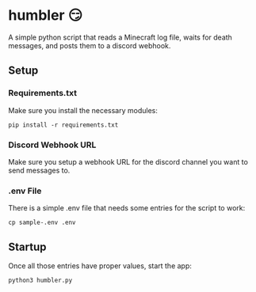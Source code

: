 # humbler :smirk:
A simple python script that reads a Minecraft log file, waits for death messages, and posts them to a discord webhook.

## Setup

### Requirements.txt
Make sure you install the necessary modules:
```
pip install -r requirements.txt
```

### Discord Webhook URL
Make sure you setup a webhook URL for the discord channel you want to send messages to. 

### .env File
There is a simple .env file that needs some entries for the script to work:
```
cp sample-.env .env
```
## Startup
Once all those entries have proper values, start the app:

```
python3 humbler.py
```
